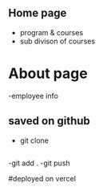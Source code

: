 ## Home page
- program & courses
- sub divison of courses

# About page
-employee info

## saved on github

- git clone
    ```git commit -m ""
-git add .
   -git push

#deployed on vercel








